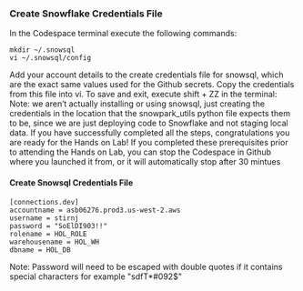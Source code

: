 ### Create Snowflake Credentials File
In the Codespace terminal execute the following commands:
```
mkdir ~/.snowsql
vi ~/.snowsql/config
```

Add your account details to the create credentials file for snowsql, which are the exact same values used for the Github secrets. Copy the credentials from this file into vi. To save and exit, execute shift + ZZ in the terminal:
Note: we aren’t actually installing or using snowsql, just creating the credentials in the location that the snowpark_utils python file expects them to be, since we are just deploying code to Snowflake and not staging local data.
If you have successfully completed all the steps, congratulations you are ready for the Hands on Lab! If you completed these prerequisites prior to attending the Hands on Lab, you can stop the Codespace in Github where you launched it from, or it will automatically stop after 30 mintues

#### Create Snowsql Credentials File
```
[connections.dev]
accountname = asb06276.prod3.us-west-2.aws
username = stirnj
password = "SoElDI903!!"
rolename = HOL_ROLE
warehousename = HOL_WH
dbname = HOL_DB
```

Note: Password will need to be escaped with double quotes if it contains special characters for example "sdfT*#092$"
